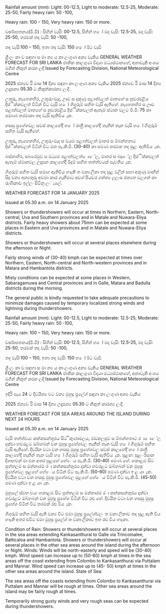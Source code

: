 Rainfall amount (mm): Light: 00-12.5, Light to moderate: 12.5-25, Moderate: 25-50, Fairly heavy rain: 50 -100,

Heavy rain: 100 – 150, Very heavy rain: 150 or more.

වර්ෂාපතනය(මි.මී) : සිහින් වැසි: 00-12.5, සිහින් හ ෝ මද වැසි: 12.5-25, මද වැසි: 25-50, තරමක් තද වැසි: 50 -100,

තද වැසි:100 – 150, ඉතා තද වැසි: 150 හ ෝ ඊට වැඩි

ශ්‍රී ලං කා ව සඳහා ස මා න්‍ය ය කා ලංගුණ අන්‍ය වැකිය GENERAL WEATHER FORECAST FOR SRI LANKA ජාතික කාලගුණ විදයා මධ්‍යස්ථානහේ, අනාවැකි අංශය මගින් නිකුත් කරන ලදි Issued by Forecasting Division, National Meteorological Centre

2025 ජන්‍යව රි මාස 14 දින්‍ය සඳහා කා ලංගුණ අන්‍ය වැකිය 2025 ජන්‍යව රි මාස 14 දින්‍ය උදෑසන්‍ය 05.30 ට නිකුත්කාරන්‍ය ලංදි.

උතුරු, නැහෙනහිර, උතුරු-මැද, ඌව ස දකුණු පළාත්වලත් මාතහේ ස නුවරඑළිය දිස්ික්කවලත් විටින් විට වැසි හ ෝ ගිගුරුම් සහිත වැසි ඇතිහේ. නැහෙනහිර ස ඌව පළාත්වලත් මාතහේ ස නුවරඑළිය දිස්ික්කවලත් ඇතැම් ස්ථාන වලට මි.මි. 75 කා පමාණ තරමාකා තද වැසි ඇතිවිය ැක.

හසසු ප්‍රහේශවල සවස් කාලහේදී හ ෝ රාත්‍රී කාලහේදී තැනින් තැන වැසි හ ෝ ගිගුරුම් සහිත වැසි ඇතිහේ.

උතුරු, නැහෙනහිර, උතුරු-මැද ස වයඹ පළාත්වලත් මාතර ස ම්බන්හතාට දිස්ික්කවලත් විටින් විට මන පැ.කි.මී. (30-40) කා පමණ තරමක තද සුළං ඇතිවිය ැක.

බස්නාහිර, සබරෙමුව ස මධ්‍යම පළාත්වලත් ොේල, මාතර ස බදුේල දිස්ික්කවලත් ඇතැම් ස්ථානවල උදෑසන කාලහේදී මීදුම් සහිත තත්ත්වයක් පැවතිය ැක.

ගිගුරුම් සහිත වැසි සමාග ඇතිවිය හාැකි ත වකා ලිකා තද සුළ වලින් සහා අකුණු මාඟින් සිදු වන්‍ය අන්‍යතුරු අවමා කාර ගැනීමාට අවශ්‍ පියවර ගන්න්‍ය ලලංස ජන්‍යත වලගන් කා රුණිකාව ඉල්ලං සිටිනු ලංැලේ.

WEATHER FORECAST FOR 14 JANUARY 2025

Issued at 05.30 a.m. on 14 January 2025

Showers or thundershowers will occur at times in Northern, Eastern, North-central, Uva and Southern provinces and in Matale and Nuwara-Eliya districts. Fairly heavy showers about 75mm can be expected at some places in Eastern and Uva provinces and in Matale and Nuwara-Eliya districts.

Showers or thundershowers will occur at several places elsewhere during the afternoon or Night.

Fairly strong winds of (30-40) kmph can be expected at times over Northern, Eastern, North-central and North-western provinces and in Matara and Hambantota districts.

Misty conditions can be expected at some places in Western, Sabaragamuwa and Central provinces and in Galle, Matara and Badulla districts during the morning.

The general public is kindly requested to take adequate precautions to minimize damages caused by temporary localized strong winds and lightning during thundershowers.

Rainfall amount (mm): Light: 00-12.5, Light to moderate: 12.5-25, Moderate: 25-50, Fairly heavy rain: 50 -100,

Heavy rain: 100 – 150, Very heavy rain: 150 or more.

වර්ෂාපතනය(මි.මී) : සිහින් වැසි: 00-12.5, සිහින් හ ෝ මද වැසි: 12.5-25, මද වැසි: 25-50, තරමක් තද වැසි: 50 -100,

තද වැසි:100 – 150, ඉතා තද වැසි: 150 හ ෝ ඊට වැඩි

ශ්‍රී ලං කා ව සඳහා ස මා න්‍ය ය කා ලංගුණ අන්‍ය වැකිය GENERAL WEATHER FORECAST FOR SRI LANKA ජාතික කාලගුණ විදයා මධ්‍යස්ථානහේ, අනාවැකි අංශය මගින් නිකුත් කරන ලදි Issued by Forecasting Division, National Meteorological Centre

ඉදිරි පැය 24 ට දිවයින්‍ය වට වන්‍ය මුහුදු ප්‍රලේශ්‍ සඳහා කා ලංගුණ අන්‍ය වැකිය

2025 ජන්‍යව රි මාස 14 දින්‍ය උදෑසන්‍ය 05.30 ට නිකුත් කාරන්‍ය ලංදි.

WEATHER FORECAST FOR SEA AREAS AROUND THE ISLAND DURING NEXT 24 HOURS

Issued at 05.30 a.m. on 14 January 2025

වැසි තත්ත්වය: කන්කසන්තුරය සිට ිකුණාමලය, මඩකලපුව ස ම්බන්හතාට ර ා ොේල දක්වා හවරළට ඔබ්හබන් වන මුහුදු ප්‍රහේශවල තැනින් තැන වැසි හ ෝ ගිගුරුම් සහිත වැසි ඇතිහේ. දිවයින වටා වන හසසු මුහුදු ප්‍රහේශවල සවස් කාලහේදී හ ෝ රාත්‍රී කාලහේදී තැනින් තැන වැසි හ ෝ ගිගුරුම් සහිත වැසි ඇතිවිය ැක. සුළඟ: සුළං ඊසාන දිශාහවන් මා එන අතර සුළහේ හේෙය පැ.කි.මී. (30-40) පමණ හේ. හකාළඹ සිට පුත්තලම ස මන්නාරම ර ා කන්කසන්තුරය දක්වා හවරළට ඔබ්හබන් වන මුහුදු ප්‍රහේශවල සුළහේ හේෙය විටින් විට පැ.කි.මී. (50-60) පමණ දක්වා ඉ ළ යා ැක. දිවයින වටා වන හසසු මුහුදු ප්‍රහේශවල සුළහේ හේෙය විටින් විට පැ.කි.මී. (45-50) පමණ දක්වා ඉ ළ යා ැක.

මුහුලේ ස්වභ වය: හකාළඹ සිට පුත්තලම ස මන්නාරම ර ා කන්කසන්තුරය දක්වා හවරළට ඔබ්හබන් වන මුහුදු ප්‍රහේශ විටින් විට රළු හේ. දිවයින වටා වන හසසු මුහුදු ප්‍රහේශ විටින් විට තරමක් රළු විය ැක.

ගිගුරුම් සහිත වැසි ඇති වන්‍ය විට එමා මුහුදු ප්‍රලේශ්‍වලං ත වකා ලිකාව තද සුළ ඇති විය හාැකි අතර එවිට එමා මුහුදු ප්‍රලේශ්‍ ත වකා ලිකාව ඉත රළු විය හාැකා.

Condition of Rain: Showers or thundershowers will occur at several places in the sea areas extending Kankasanthurai to Galle via Trincomalee, Batticaloa and Hambantota. Showers or thundershowers will occur at several places in the other sea areas around the island during the afternoon or Night. Winds: Winds will be north-easterly and speed will be (30-40) kmph. Wind speed can increase up to (50-60) kmph at times in the sea areas off the coast extending from Colombo to Kankasanthurai via Puttalam and Mannar. Wind speed can increase up to (45- 50) kmph at times in the other sea areas around the island. State of Sea:

The sea areas off the coasts extending from Colombo to Kankasanthurai via Puttalam and Mannar will be rough at times. Other sea areas around the island may be fairly rough at times.

Temporarily strong gusty winds and very rough seas can be expected during thundershowers.